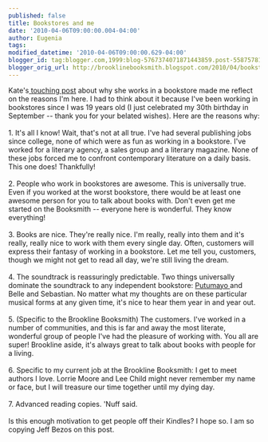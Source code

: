 ```yaml
---
published: false
title: Bookstores and me
date: '2010-04-06T09:00:00.004-04:00'
author: Eugenia
tags: 
modified_datetime: '2010-04-06T09:00:00.629-04:00'
blogger_id: tag:blogger.com,1999:blog-5767374071871443859.post-5587578175233532402
blogger_orig_url: http://brooklinebooksmith.blogspot.com/2010/04/bookstores-and-me.html
---
```


Kate's<a href="http://brooklinebooksmith.blogspot.com/2010/04/part-of-reason-im-here.html"> touching post</a> about why she works in a bookstore made me reflect on the reasons I'm here. I had to think about it because I've been working in bookstores since I was 19 years old (I just celebrated my 30th birthday in September -- thank you for your belated wishes). Here are the reasons why:<br /><br />1. It's all I know! Wait, that's not at all true. I've had several publishing jobs since college, none of which were as fun as working in a bookstore. I've worked for a literary agency, a sales group and a literary magazine. None of these jobs forced me to confront contemporary literature on a daily basis. This one does! Thankfully!<br /><br />2. People who work in bookstores are awesome. This is universally true. Even if you worked at the worst bookstore, there would be at least one awesome person for you to talk about books with. Don't even get me started on the Booksmith -- everyone here is wonderful. They know everything! <br /><br />3. Books are nice. They're really nice. I'm really, really into them and it's really, really nice to work with them every single day. Often, customers will express their fantasy of working in a bookstore. Let me tell you, customers, though we might not get to read all day, we're still living the dream.<br /><br />4. The soundtrack is reassuringly predictable. Two things universally dominate the soundtrack to any independent bookstore: <a href="http://www.putumayo.com/">Putumayo </a>and Belle and Sebastian. No matter what my thoughts are on these particular musical forms at any given time, it's nice to hear them year in and year out. <br /><br />5. (Specific to the Brookline Booksmith) The customers. I've worked in a number of communities, and this is far and away the most literate, wonderful group of people I've had the pleasure of working with. You all are super! Brookline aside, it's always great to talk about books with people for a living. <br /><br />6. Specific to my current job at the Brookline Booksmith: I get to meet authors I love. Lorrie Moore and Lee Child might never remember my name or face, but I will treasure our time together until my dying day. <br /><br />7. Advanced reading copies. 'Nuff said.<br /><br />Is this enough motivation to get people off their Kindles? I hope so. I am so copying Jeff Bezos on this post.